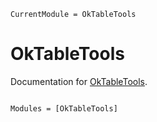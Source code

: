 ```@meta
CurrentModule = OkTableTools
```

# OkTableTools

Documentation for [OkTableTools](https://github.com/okatsn/OkTableTools.jl).

```@index
```

```@autodocs
Modules = [OkTableTools]
```
